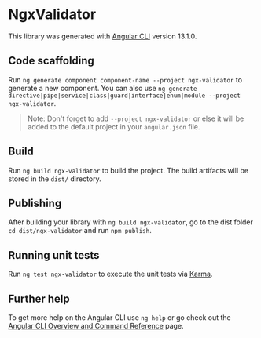 # NgxValidator

This library was generated with [Angular CLI](https://github.com/angular/angular-cli) version 13.1.0.

## Code scaffolding

Run `ng generate component component-name --project ngx-validator` to generate a new component. You can also use `ng generate directive|pipe|service|class|guard|interface|enum|module --project ngx-validator`.
> Note: Don't forget to add `--project ngx-validator` or else it will be added to the default project in your `angular.json` file. 

## Build

Run `ng build ngx-validator` to build the project. The build artifacts will be stored in the `dist/` directory.

## Publishing

After building your library with `ng build ngx-validator`, go to the dist folder `cd dist/ngx-validator` and run `npm publish`.

## Running unit tests

Run `ng test ngx-validator` to execute the unit tests via [Karma](https://karma-runner.github.io).

## Further help

To get more help on the Angular CLI use `ng help` or go check out the [Angular CLI Overview and Command Reference](https://angular.io/cli) page.
